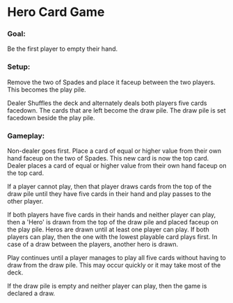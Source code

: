 # Hero Card Game

### Goal:
Be the first player to empty their hand.

### Setup:
Remove the two of Spades and place it faceup between the two players. This becomes the play pile. 

Dealer Shuffles the deck and alternately deals both players five cards facedown. The cards that are left become the draw pile. The draw pile is set facedown beside the play pile.

### Gameplay:
Non-dealer goes first. Place a card of equal or higher value from their own hand faceup on the two of Spades. This new card is now the top card. Dealer places a card of equal or higher value from their own hand faceup on the top card. 

If a player cannot play, then that player draws cards from the top of the draw pile until they have five cards in their hand and play passes to the other player.

If both players have five cards in their hands and neither player can play, then a 'Hero' is drawn from the top of the draw pile and placed faceup on the play pile. Heros are drawn until at least one player can play. If both players can play, then the one with the lowest playable card plays first. In case of a draw between the players, another hero is drawn.

Play continues until a player manages to play all five cards without having to draw from the draw pile. This may occur quickly or it may take most of the deck.

If the draw pile is empty and neither player can play, then the game is declared a draw.
